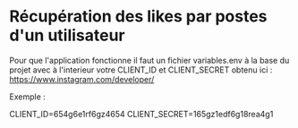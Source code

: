 # Récupération des likes par postes d'un utilisateur

Pour que l'application fonctionne il faut un fichier variables.env à la base du projet avec à l'interieur votre CLIENT_ID et CLIENT_SECRET obtenu ici : https://www.instagram.com/developer/

Exemple : 

CLIENT_ID=654g6e1rf6gz4654
CLIENT_SECRET=165gz1edf6g18rea4g1
